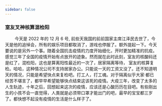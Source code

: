```yaml
---
sidebar: false
---
```

### 室友叉神核算混检阳
&emsp; &emsp;今天是 2022 年的 12 月 6 号, 前些天我国的前前国家主席江泽民去世了，今天是他的追悼会，所有的娱乐项目都取消了，游戏也停服了。额外提起一下。今天要说的是另外一个事。随着全国抗击疫情的力度开始细化，开时更加精准的抗疫。感觉三年了全国的疫情开始有点放开的迹象。然而就在此时此刻，室友的核酸码还是红了，混检阳，这也是算离阳性最近的一次了，居家隔离等待， 室友的核算复检。哈哈，这种情况公司不支持居家办公。只能说一天的工资又没了。还不知道明天的情况，只能是希望快点来复检吧。打工人，打工魂。对于隔离似乎大家·都已经苦不堪言了，都早早希望能够快点结束这该死的疫情。大疫三年，改变了太多的人生轨迹，十年之后，回想起来这次的疫情，应该还是心酸历历在目吧。有些刚出生的小孩不会一直觉得，人类就是必须带口罩才能出门的吧，最早的宝宝都三岁了。都快想不起没有疫情的生活是什么样子了。
